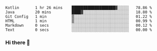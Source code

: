 <!--START_SECTION:waka-->

```text
Kotlin       1 hr 26 mins    ███████████████████▓░░░░░   78.86 %
Java         20 mins         ████▓░░░░░░░░░░░░░░░░░░░░   18.80 %
Git Config   1 min           ▒░░░░░░░░░░░░░░░░░░░░░░░░   01.22 %
HTML         1 min           ▒░░░░░░░░░░░░░░░░░░░░░░░░   00.99 %
Markdown     0 secs          ░░░░░░░░░░░░░░░░░░░░░░░░░   00.12 %
Text         0 secs          ░░░░░░░░░░░░░░░░░░░░░░░░░   00.00 %
```

<!--END_SECTION:waka-->

### Hi there 👋

<!--
**DnC275/DnC275** is a ✨ _special_ ✨ repository because its `README.md` (this file) appears on your GitHub profile.

Here are some ideas to get you started:

- 🔭 I’m currently working on ...
- 🌱 I’m currently learning ...
- 👯 I’m looking to collaborate on ...
- 🤔 I’m looking for help with ...
- 💬 Ask me about ...
- 📫 How to reach me: ...
- 😄 Pronouns: ...
- ⚡ Fun fact: ...
-->
